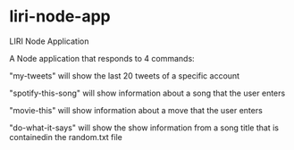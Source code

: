 # liri-node-app
LIRI Node Application

A Node application that responds to 4 commands:

"my-tweets" will show the last 20 tweets of a specific account

"spotify-this-song" will show information about a song that the user enters

"movie-this" will show information about a move that the user enters

"do-what-it-says" will show the show information from a song title that is containedin the random.txt file